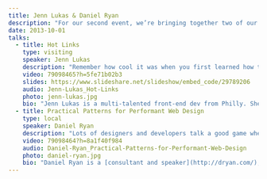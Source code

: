 ```yaml
---
title: Jenn Lukas & Daniel Ryan
description: "For our second event, we’re bringing together two of our favorite heavily-tattooed front-end folks. Local celebrity **Daniel Ryan** will kick things off with a discussion of website optimization and performance. Then the always-captivating **Jenn Lukas** will take the stage to dazzle us with ways to spice up your link hovers."
date: 2013-10-01
talks:
  - title: Hot Links
    type: visiting
    speaker: Jenn Lukas
    description: "Remember how cool it was when you first learned how to tween objects in Flash? That’s how Jenn feels about using CSS transitions with hovers. In this talk, she’ll take a look at how adding CSS-enhanced hover states to designs can take your work to the next level and examine how these translate to touch devices. CSS transitions are all the rage these days and we’ll see how just the right amount of them can keep your aesthetic classy while adding some fun and interactive elements."
    video: 79098465?h=5fe71b02b3
    slides: https://www.slideshare.net/slideshow/embed_code/29789206
    audio: Jenn-Lukas_Hot-Links
    photo: jenn-lukas.jpg
    bio: "Jenn Lukas is a multi-talented front-end dev from Philly. She recently left her role as the&nbsp;Interactive Development Director at [Happy Cog](http://happycog.com/) to start [her own consulting business](http://jennlukas.com/). Jenn was named one of [Mashable’s 15 Developer/Hacker Women to Follow on Twitter](http://mashable.com/2010/07/28/developer-hacker-women-twitter/) and teaches HTML and CSS for [GirlDevelopIt](http://girldevelopit.com/chapters/philadelphia)."
  - title: Practical Patterns for Performant Web Design
    type: local
    speaker: Daniel Ryan
    description: "Lots of designers and developers talk a good game when it comes to designing great user experiences on the web. Sadly, few are aware of the effect poor performance can have on those experiences. In this talk, Daniel will look at a few best practices for increasing front-end user experience used by the Obama 2012 campaign and will bust a few common performance myths along the way."
    video: 79098464?h=8a1f40f984
    audio: Daniel-Ryan_Practical-Patterns-for-Performant-Web-Design
    photo: daniel-ryan.jpg
    bio: "Daniel Ryan is a [consultant and speaker](http://dryan.com/), previously the Director of Front-end Development for [President Obama’s 2012 election campaign](http://www.barackobama.com/). Managing a team of two dozen, he oversaw the development of the online tools and technology that helped raised $690m online, recruited hundreds of thousands of volunteers, and registered over 1 million voters. Under Daniel’s leadership the campaign employed a multi-screen strategy producing the first responsive website in presidential campaign history. Now Daniel is using the lessons learned from the campaign to help nonprofits and progressive organizations."
---
```

